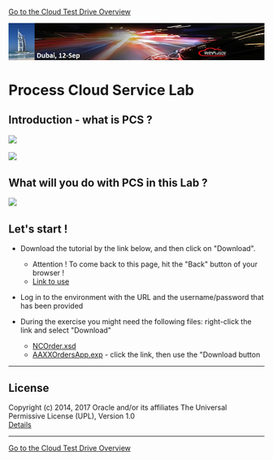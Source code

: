 [Go to the Cloud Test Drive Overview](../README.md)

![](../common/images/customer.logo2.png)

# Process Cloud Service Lab #

## Introduction - what is PCS ? ##

![](images/PCSBanner.PNG)

![](images/aboutPCS.PNG)

## What will you do with PCS in this Lab ? ##

![](images/PCSExercise.PNG)

## Let's start ! ##

+ Download the tutorial by the link below, and then click on "Download". 
  - Attention ! To come back to this page, hit the "Back" button of your browser !
  - [Link to use](Process%20Cloud%20Service%20Lab%20-%20v17.docx)

+ Log in to the environment with the URL and the username/password that has been provided

+ During the exercise you might need the following files: right-click the link and select "Download"
  - [NCOrder.xsd](NCOrder.xsd)
  - [AAXXOrdersApp.exp](AAXXOrdersApp.exp) - click the link, then use the "Download button

---

## License ##
Copyright (c) 2014, 2017 Oracle and/or its affiliates
The Universal Permissive License (UPL), Version 1.0   
[Details](../common/license.md)

---
[Go to the Cloud Test Drive Overview](../README.md)

